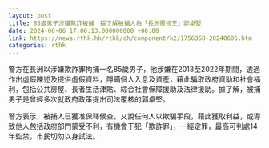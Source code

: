 ```yaml
---
layout: post
title: 85歲男子涉嫌欺詐被捕　據了解被捕人為「長洲覆核王」郭卓堅
date: 2024-06-06 17:06:13.000000000 +08:00
link: https://news.rthk.hk/rthk/ch/component/k2/1756358-20240606.htm
categories: rthk
---
```


警方在長洲以涉嫌欺詐罪拘捕一名85歲男子，他涉嫌在2013至2022年期間，透過作出虛假陳述及提供虛假資料，隱瞞個人入息及資產，藉此騙取政府資助和社會福利，包括公共房屋、長者生活津貼、綜合社會保障援助及法律援助。據了解，被捕男子是曾經多次就政府政策提出司法覆核的郭卓堅。

警方表示，被捕人已獲准保釋候查，又說任何人以欺騙手段，藉此獲取利益，或導致他人包括政府部門蒙受不利，有機會干犯「欺詐罪」，一經定罪，最高可判處14年監禁，市民切勿以身試法。
